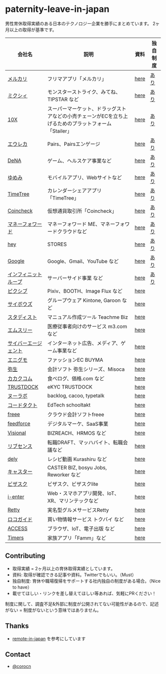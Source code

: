 # paternity-leave-in-japan

男性育休取得実績のある日本のテクノロジー企業を勝手にまとめています。
2ヶ月以上の取得が基準です。

|会社名|説明|資料|独自制度|
|-----|----|----|----|
| [メルカリ](https://about.mercari.com/)| フリマアプリ「メルカリ」 | [here](https://www8.cao.go.jp/shoushi/shoushika/meeting/consortium/05/pdf/ikuji-1.pdf) | [あり](https://careers.mercari.com/jp/benefits/) |
| [ミクシィ](https://mixi.co.jp/) | モンスターストライク、みてね、TIPSTAR など | [here](https://mixil.mixi.co.jp/people/2615) | [あり](https://mixi.co.jp/esg/social/balance/index.html) |
| [10X](https://10x.co.jp/) | スーパーマーケット、ドラッグストアなどの小売チェーンがECを立ち上げるためのプラットフォーム「Stailer」| [here](https://10x.co.jp/articles/posts/?id=2021-04-27) | [あり](https://jobs.10x.co.jp/#8705631ef3b740a4a3658353b88bf02b) |
| [エウレカ](https://eure.jp/) | Pairs、Pairsエンゲージ | [here](https://twitter.com/Mizkino/status/1332339965074632705) | [あり](https://eure.jp/culture/) |
| [DeNA](https://dena.com/jp/) | ゲーム、ヘルスケア事業など | [here](https://healthcare.dena.com/teams/topics/interview-higurashi/) | [あり](https://dldp.dena.com/) |
| [ゆめみ](https://www.yumemi.co.jp/) | モバイルアプリ、Webサイトなど | [here](https://note.com/hammer0802/n/n3a809fd19bfa) | [あり](https://www.yumemi.co.jp/welfare) |
| [TimeTree](https://timetreeapp.com/) | カレンダーシェアアプリ「TimeTree」| [here](https://note.com/jubileeworks/n/nb445ee7c371f) | [あり](https://timetreeapp.com/intl/ja/newsroom/blog/2020-08-04/childcare-leave) |
| [Coincheck](https://corporate.coincheck.com/) | 仮想通貨取引所「Coincheck」| [here](https://www.wantedly.com/companies/Coincheck/post_articles/280757) | [あり](https://corporate.coincheck.com/recruit/environment/)|
| [マネーフォワード](https://corp.moneyforward.com/) | マネーフォワード ME、マネーフォワードクラウドなど | [here](https://note.com/keikokanai/n/n2c5fd17071d1?magazine_key=m04255dfedb10) | [あり](https://corp.moneyforward.com/recruit/benefits/) |
| [hey](https://hey.jp/company/) | STORES | [here](https://twitter.com/ssk_ats/status/1386370210077188097) | [あり](https://note.com/naokos/n/n5b30e4fd0562) |
| [Google](https://about.google/) | Google、Gmail、YouTube など | [here](https://kumagi.hatenablog.com/entry/ikukyu) | [あり](https://kumagi.hatenablog.com/entry/ikukyu) |
| [インフィニットループ](https://www.infiniteloop.co.jp/) | サーバーサイド事業 など | [here](https://www.infiniteloop.co.jp/blog/2020/12/ikukyu-report-01/) | [あり](https://www.infiniteloop.co.jp/special/officesystem.php)|
| [ピクシブ](https://www.pixiv.co.jp/)| Pixiv、BOOTH、Image Flux など | [here](https://inside.pixiv.blog/watasuke/5453) | |
| [サイボウズ](https://cybozu.co.jp/) | グループウェア Kintone, Garoon など | [here](https://gendai.ismedia.jp/articles/-/38155) | |
| [スタディスト](https://studist.jp/)| マニュアル作成ツール Teachme Biz | [here](https://www.wantedly.com/companies/studist/post_articles/286495) | |
| [エムスリー](https://corporate.m3.com/) | 医療従事者向けのサービス m3.com など | [here](https://www.m3tech.blog/entry/2018/05/10/132731) | |
| [サイバーエージェント](https://www.cyberagent.co.jp/) | インターネット広告、メディア、ゲーム事業など | [here](https://martin-lover-se.hatenablog.com/entry/2019/06/07/090036) | |
| [エニグモ](https://enigmo.co.jp/) | ファッションEC BUYMA | [here](https://tech.enigmo.co.jp/entry/2020/10/02/120000) | |
| [弥生](https://www.yayoi-kk.co.jp/) | 会計ソフト 弥生シリーズ、Misoca | [here](https://twitter.com/kosappi/status/1386301152342380547) | |
| [カカクコム](https://corporate.kakaku.com/) | 食べログ、価格.com など | [here](https://note.com/tabelog_frontend/n/n3350f8ae0e31) | |
| [TRUSTDOCK](https://biz.trustdock.io/) | eKYC TRUSTDOCK | [here](https://www.wantedly.com/companies/trustdock/post_articles/230052) | |
| [ヌーラボ](https://nulab.com/ja/) | backlog, cacoo, typetalk | [here](https://twitter.com/Megumi_Isogawa/status/1386458371146993667) |  |
| [コードタクト](https://codetakt.com/) | EdTech schooltakt | [here](https://ypresto.hatenablog.jp/entry/2018/05/05/130323) | |
| [freee](https://www.freee.co.jp/) | クラウド会計ソフトfreee | [here](https://twitter.com/YuuuO/status/1386335226100555777) | |
| [feedforce](https://www.feedforce.jp/) | デジタルマーケ、SaaS事業 | [here](https://media.feedforce.jp/n/nce64a0bd48ef) | |
| [Visional](https://www.visional.inc/) | BIZREACH、HRMOS など | [here](https://blog.visional.inc/n/n831d5c214a5e) | |
| [リブセンス](https://www.livesense.co.jp/) | 転職DRAFT、マッハバイト、転職会議など | [here](https://style.nikkei.com/article/DGXMZO18587350X00C17A7TY5000/) | |
| [dely](https://dely.jp/) | レシピ動画 Kurashiru など | [here](https://twitter.com/takaoh717/status/1386472780204417025) | |
| [キャスター](https://caster.co.jp/) | CASTER BIZ, bosyu Jobs, Reworker など | [here](https://caster.co.jp/4626) | |
| [ビザスク](https://visasq.co.jp/) | ビザスク、ビザスクlite | [here](https://twitter.com/glico800/status/1386481653996945409?s=20) | |
| [i-enter](https://www.i-enter.co.jp) | Web・スマホアプリ開発、IoT、XR、マリンテックなど | [here](https://job.mynavi.jp/22/pc/corpinfo/displayPremium/index?corpId=72594&optNo=11125) ||
| [Retty](https://corp.retty.me) | 実名型グルメサービスRetty | [here](https://twitter.com/tunepolo/status/1386566319747698696?s=20) ||
| [ロコガイド](https://locoguide.co.jp/) | 買い物情報サービス トクバイ など | [here](https://twitter.com/fukajun/status/1386818397598490624) ||
| [ACCESS](https://www.access-company.com/) | ブラウザ、IoT、電子出版 など | [here](https://www.access-company.com/recruit/workstyle/worklife/) ||
| [Timers](https://timers-inc.com/) | 家族アプリ「Famm」など | [here](https://prtimes.jp/main/html/rd/p/000000035.000037972.html) ||


## Contributing

 * 取得実績 = 2ヶ月以上の育休取得実績としています。
 * 資料: 取得が確認できる記事や資料。Twitterでもいい。（Must）
 * 独自制度: 育休や職場復帰をサポートする社内独自の制度がある場合。（Nice to have）
 * 載せてほしい・リンクを差し替えてほしい等あれば、気軽にPRください！

 制度に関して、調査不足&外部に制度が公開されてない可能性があるので、記述がない = 制度がないという意味ではありません。

## Thanks

 * [remote-in-japan](https://github.com/remote-jp/remote-in-japan) を参考にしています

## Contact

 * [@corocn](https://twitter.com/corocn)
